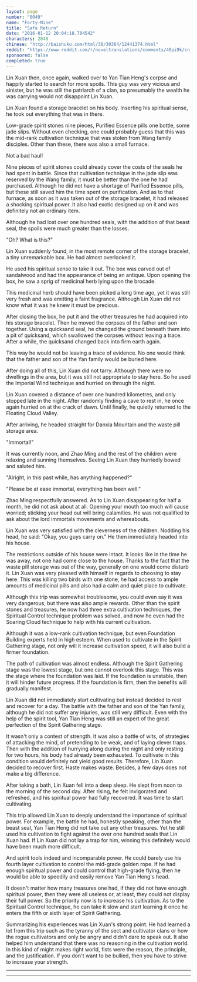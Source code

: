 ```yaml
---
layout: page
number: "0049"
name: "Forty-Nine"
title: "Safe Return"
date: "2016-01-12 20:04:18.704542"
characters: 2048
chinese: "http://baishuku.com/html/30/30364/12441374.html"
reddit: "https://www.reddit.com/r/noveltranslations/comments/40pi9k/cn_tempered_immortal_chapter_0049/"
sponsored: false
completed: true
---
```


Lin Xuan then, once again, walked over to Yan Tian Heng's corpse and happily started to search for more spoils. This guy was very vicious and sinister, but he was still the patriarch of a clan, so presumably the wealth he was carrying would not disappoint Lin Xuan.

Lin Xuan found a storage bracelet on his body. Inserting his spiritual sense, he took out everything that was in there.

Low-grade spirit stones nine pieces, Purified Essence pills one bottle, some jade slips. Without even checking, one could probably guess that this was the mid-rank cultivation technique that was stolen from Wang family disciples. Other than these, there was also a small furnace.

Not a bad haul!

Nine pieces of spirit stones could already cover the costs of the seals he had spent in battle. Since that cultivation technique in the jade slip was reserved by the Wang family, it must be better than the one he had purchased. Although he did not have a shortage of Purified Essence pills, but these still saved him the time spent on purification. And as to that furnace, as soon as it was taken out of the storage bracelet, it had released a shocking spiritual power. It also had exotic designed up on it and was definitely not an ordinary item.

Although he had lost over one hundred seals, with the addition of that beast seal, the spoils were much greater than the losses.

"Oh? What is this?"

Lin Xuan suddenly found, in the most remote corner of the storage bracelet, a tiny unremarkable box. He had almost overlooked it.

He used his spiritual sense to take it out. The box was carved out of sandalwood and had the appearance of being an antique. Upon opening the box, he saw a sprig of medicinal herb lying upon the brocade.

This medicinal herb should have been picked a long time ago, yet it was still very fresh and was emitting a faint fragrance. Although Lin Xuan did not know what it was he knew it must be precious.

After closing the box, he put it and the other treasures he had acquired into his storage bracelet. Then he moved the corpses of the father and son together. Using a quicksand seal, he changed the ground beneath them into a pit of quicksand, which swallowed the corpses without leaving a trace. After a while, the quicksand changed back into firm earth again.

This way he would not be leaving a trace of evidence. No one would think that the father and son of the Yan family would be buried here.

After doing all of this, Lin Xuan did not tarry. Although there were no dwellings in the area, but it was still not appropriate to stay here. So he used the Imperial Wind technique and hurried on through the night.

Lin Xuan covered a distance of over one hundred kilometres, and only stopped late in the night. After randomly finding a cave to rest in, he once again hurried on at the crack of dawn. Until finally, he quietly returned to the Floating Cloud Valley.

After arriving, he headed straight for Danxia Mountain and the waste pill storage area.

"Immortal!"

It was currently noon, and Zhao Ming and the rest of the children were relaxing and sunning themselves. Seeing Lin Xuan they hurriedly bowed and saluted him.

"Alright, in this past while, has anything happened?"

"Please be at ease immortal, everything has been well."

Zhao Ming respectfully answered. As to Lin Xuan disappearing for half a month, he did not ask about at all. Opening your mouth too much will cause worried; sticking your head out will bring calamities. He was not qualified to ask about the lord immortals movements and whereabouts.

Lin Xuan was very satisfied with the cleverness of the children. Nodding his head, he said: "Okay, you guys carry on." He then immediately headed into his house.

The restrictions outside of his house were intact. It looks like in the time he was away, not one had come close to the house. Thanks to the fact that the waste pill storage was out of the way, generally on one would come disturb it. Lin Xuan was very pleased with himself in regards to choosing to stay here. This was killing two birds with one stone, he had access to ample amounts of medicinal pills and also had a calm and quiet place to cultivate.

Although this trip was somewhat troublesome, you could even say it was very dangerous, but there was also ample rewards. Other than the spirit stones and treasures, he now had three extra cultivation techniques, the Spiritual Control technique problem was solved, and now he even had the Soaring Cloud technique to help with his current cultivation.

Although it was a low-rank cultivation technique, but even Foundation Building experts held in high esteem. When used to cultivate in the Spirit Gathering stage, not only will it increase cultivation speed, it will also build a firmer foundation.

The path of cultivation was almost endless. Although the Spirit Gathering stage was the lowest stage, but one cannot overlook this stage. This was the stage where the foundation was laid. If the foundation is unstable, then it will hinder future progress. If the foundation is firm, then the benefits will gradually manifest.

Lin Xuan did not immediately start cultivating but instead decided to rest and recover for a day. The battle with the father and son of the Yan family, although he did not suffer any injuries, was still very difficult. Even with the help of the spirit tool, Yan Tian Heng was still an expert of the great perfection of the Spirit Gathering stage.

It wasn't only a contest of strength. It was also a battle of wits, of strategies of attacking the mind, of pretending to be weak, and of laying clever traps. Then with the addition of hurrying along during the night and only resting for two hours, his body had already been exhausted. To cultivate in this condition would definitely not yield good results. Therefore, Lin Xuan decided to recover first. Haste makes waste. Besides, a few days does not make a big difference.

After taking a bath, Lin Xuan fell into a deep sleep. He slept from noon to the morning of the second day. After rising, he felt invigorated and refreshed, and his spiritual power had fully recovered. It was time to start cultivating.

This trip allowed Lin Xuan to deeply understand the importance of spiritual power. For example, the battle he had, honestly speaking, other than the beast seal, Yan Tian Heng did not take out any other treasures. Yet he still used his cultivation to fight against the over one hundred seals that Lin Xuan had. If Lin Xuan did not lay a trap for him, winning this definitely would have been much more difficult.

And spirit tools indeed and incomparable power. He could barely use his fourth layer cultivation to control the mid-grade golden rope. If he had enough spiritual power and could control that high-grade flying, then he would be able to speedily and easily remove Yan Tian Heng's head.

It doesn't matter how many treasures one had, if they did not have enough spiritual power, then they were all useless or, at least, they could not display their full power. So the priority now is to increase his cultivation. As to the Spiritual Control technique, he can take it slow and start learning it once he enters the fifth or sixth layer of Spirit Gathering.

Summarizing his experiences was Lin Xuan's strong point. He had learned a lot from this trip such as the tyranny of the sect and cultivator clans or how the rogue cultivators and only be angry and didn't dare to speak out. It also helped him understand that there was no reasoning in the cultivation world. In this kind of might makes right world, fists were the reason, the principle, and the justification. If you don't want to be bullied, then you have to strive to increase your strength.

- - -
- - -

